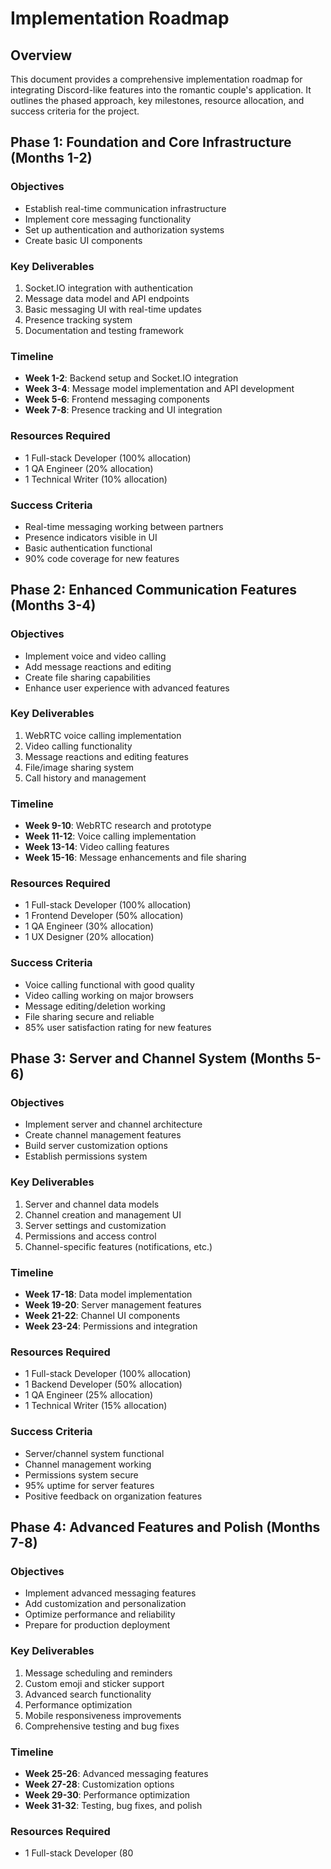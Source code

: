 # Implementation Roadmap

## Overview

This document provides a comprehensive implementation roadmap for integrating Discord-like features into the romantic couple's application. It outlines the phased approach, key milestones, resource allocation, and success criteria for the project.

## Phase 1: Foundation and Core Infrastructure (Months 1-2)

### Objectives
- Establish real-time communication infrastructure
- Implement core messaging functionality
- Set up authentication and authorization systems
- Create basic UI components

### Key Deliverables
1. Socket.IO integration with authentication
2. Message data model and API endpoints
3. Basic messaging UI with real-time updates
4. Presence tracking system
5. Documentation and testing framework

### Timeline
- **Week 1-2**: Backend setup and Socket.IO integration
- **Week 3-4**: Message model implementation and API development
- **Week 5-6**: Frontend messaging components
- **Week 7-8**: Presence tracking and UI integration

### Resources Required
- 1 Full-stack Developer (100% allocation)
- 1 QA Engineer (20% allocation)
- 1 Technical Writer (10% allocation)

### Success Criteria
- Real-time messaging working between partners
- Presence indicators visible in UI
- Basic authentication functional
- 90% code coverage for new features

## Phase 2: Enhanced Communication Features (Months 3-4)

### Objectives
- Implement voice and video calling
- Add message reactions and editing
- Create file sharing capabilities
- Enhance user experience with advanced features

### Key Deliverables
1. WebRTC voice calling implementation
2. Video calling functionality
3. Message reactions and editing features
4. File/image sharing system
5. Call history and management

### Timeline
- **Week 9-10**: WebRTC research and prototype
- **Week 11-12**: Voice calling implementation
- **Week 13-14**: Video calling features
- **Week 15-16**: Message enhancements and file sharing

### Resources Required
- 1 Full-stack Developer (100% allocation)
- 1 Frontend Developer (50% allocation)
- 1 QA Engineer (30% allocation)
- 1 UX Designer (20% allocation)

### Success Criteria
- Voice calling functional with good quality
- Video calling working on major browsers
- Message editing/deletion working
- File sharing secure and reliable
- 85% user satisfaction rating for new features

## Phase 3: Server and Channel System (Months 5-6)

### Objectives
- Implement server and channel architecture
- Create channel management features
- Build server customization options
- Establish permissions system

### Key Deliverables
1. Server and channel data models
2. Channel creation and management UI
3. Server settings and customization
4. Permissions and access control
5. Channel-specific features (notifications, etc.)

### Timeline
- **Week 17-18**: Data model implementation
- **Week 19-20**: Server management features
- **Week 21-22**: Channel UI components
- **Week 23-24**: Permissions and integration

### Resources Required
- 1 Full-stack Developer (100% allocation)
- 1 Backend Developer (50% allocation)
- 1 QA Engineer (25% allocation)
- 1 Technical Writer (15% allocation)

### Success Criteria
- Server/channel system functional
- Channel management working
- Permissions system secure
- 95% uptime for server features
- Positive feedback on organization features

## Phase 4: Advanced Features and Polish (Months 7-8)

### Objectives
- Implement advanced messaging features
- Add customization and personalization
- Optimize performance and reliability
- Prepare for production deployment

### Key Deliverables
1. Message scheduling and reminders
2. Custom emoji and sticker support
3. Advanced search functionality
4. Performance optimization
5. Mobile responsiveness improvements
6. Comprehensive testing and bug fixes

### Timeline
- **Week 25-26**: Advanced messaging features
- **Week 27-28**: Customization options
- **Week 29-30**: Performance optimization
- **Week 31-32**: Testing, bug fixes, and polish

### Resources Required
- 1 Full-stack Developer (80